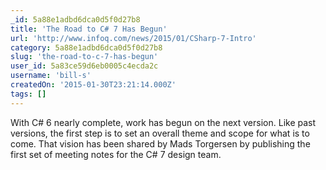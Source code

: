 ```yaml
---
_id: 5a88e1adbd6dca0d5f0d27b8
title: 'The Road to C# 7 Has Begun'
url: 'http://www.infoq.com/news/2015/01/CSharp-7-Intro'
category: 5a88e1adbd6dca0d5f0d27b8
slug: 'the-road-to-c-7-has-begun'
user_id: 5a83ce59d6eb0005c4ecda2c
username: 'bill-s'
createdOn: '2015-01-30T23:21:14.000Z'
tags: []
---
```


With C# 6 nearly complete, work has begun on the next version. Like past versions, the first step is to set an overall theme and scope for what is to come. That vision has been shared by Mads Torgersen by publishing the first set of meeting notes for the C# 7 design team.
